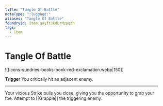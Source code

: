 ```yaml
---
title: "Tangle Of Battle"
noteType: ":luggage:"
aliases: "Tangle Of Battle"
foundryId: Item.qayft3kdDrMzpqzh
tags:
  - Item
---
```


# Tangle Of Battle
![[icons-sundries-books-book-red-exclamation.webp|150]]

**Trigger** You critically hit an adjacent enemy.

* * *

Your vicious Strike pulls you close, giving you the opportunity to grab your foe. Attempt to [[Grapple]] the triggering enemy.
